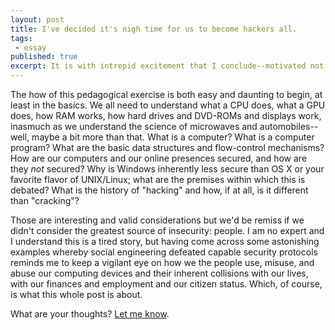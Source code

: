 ```yaml
---
layout: post
title: I've decided it's nigh time for us to become hackers all.
tags:
 - essay
published: true
excerpt: It is with intrepid excitement that I conclude--motivated not least by the NSA kerfluffle and other wrong-doing, the decades-long attempts by governing bodies to stifle the tools for their citizens to express themselves, especially _as_ a citizenry corralling their governing bodies, and the increasing ease with which anyone with an unimpressive fluency with digital technology can make endroads around security and good intentions--that it is the responsible citizen of the near future who learns these same tactics. Who becomes conversant in probability and statistics and the science of computation in the ways commonly labelled "machine learning" so as to vet information policies both broad and narrow, moreover to contribute to such policies. Who becomes the antihero of so many cyberpunk stories short and long, given that their predictions of global governing entities and sprawling megacorps and nearly ubiquitous and invasive surveillance have, too, largely been realized.
---
```

The how of this pedagogical exercise is both easy and daunting to begin, at least in the basics. We all need to understand what a CPU does, what a GPU does, how RAM works, how hard drives and DVD-ROMs and displays work, inasmuch as we understand the science of microwaves and automobiles--well, maybe a bit more than that. What is a computer? What is a computer program? What are the basic data structures and flow-control mechanisms? How are our computers and our online presences secured, and how are they _not_ secured? Why is Windows inherently less secure than OS X or your favorite flavor of UNIX/Linux; what are the premises within which this is debated? What is the history of "hacking" and how, if at all, is it different than "cracking"?

Those are interesting and valid considerations but we'd be remiss if we didn't consider the greatest source of insecurity: people. I am no expert and I understand this is a tired story, but having come across some astonishing examples whereby social engineering defeated capable security protocols reminds me to keep a vigilant eye on how we the people use, misuse, and abuse our computing devices and their inherent collisions with our lives, with our finances and employment and our citizen status. Which, of course, is what this whole post is about.

What are your thoughts? [Let me know](mailto:erectlocution@gmail.com).
